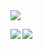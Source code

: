 <img src="http://github-profile-summary-cards.vercel.app/api/cards/profile-details?username=sgash708&theme=github_dark"/>

<p>
  <img align="left"src="http://github-profile-summary-cards.vercel.app/api/cards/most-commit-language?username=sgash708&theme=github_dark" />
  <img align="left" src="http://github-profile-summary-cards.vercel.app/api/cards/repos-per-language?username=sgash708&theme=github_dark" />
</p>
